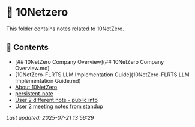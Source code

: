 # 📁 10Netzero

This folder contains notes related to 10NetZero.

## 📄 Contents

- [## 10NetZero Company Overview](## 10NetZero Company Overview.md)
- [10NetZero-FLRTS LLM Implementation Guide](10NetZero-FLRTS LLM Implementation Guide.md)
- [About 10NetZero](about-10netzero.md)
- [persistent-note](persistent-note.md)
- [User 2 different note - public info](user-2-different-note---public-info.md)
- [User 2 meeting notes from standup](user-2-meeting-notes-from-standup.md)

_Last updated: 2025-07-21 13:56:29_

